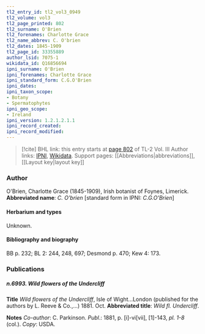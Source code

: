 ```yaml
---
tl2_entry_id: tl2_vol3_0949
tl2_volume: vol3
tl2_page_printed: 802
tl2_surname: O'Brien
tl2_forenames: Charlotte Grace
tl2_name_abbrev: C. O'brien
tl2_dates: 1845-1909
tl2_page_id: 33355889
author_lsid: 7075-1
wikidata_id: Q16856694
ipni_surname: O'Brien
ipni_forenames: Charlotte Grace
ipni_standard_form: C.G.O'Brien
ipni_dates: 
ipni_taxon_scope: 
- Botany
- Spermatophytes
ipni_geo_scope: 
- Ireland
ipni_version: 1.2.1.2.1.1
ipni_record_created: 
ipni_record_modified:
---
```


> [!cite] BHL link: this entry starts at [page 802](https://www.biodiversitylibrary.org/page/33355889) of TL-2 Vol. III
> Author links: [IPNI](https://www.ipni.org/a/7075-1), [Wikidata](https://www.wikidata.org/wiki/Q16856694). Support pages: [[Abbreviations|abbreviations]], [[Layout key|layout key]]

### Author

O'Brien, Charlotte Grace (1845-1909), Irish botanist of Foynes, Limerick. 
**Abbreviated name**: *C. O'brien* \[standard form in IPNI: *C.G.O'Brien*\]

#### Herbarium and types

Unknown.

#### Bibliography and biography

BB p. 232; BL 2: 244, 248, 697; Desmond p. 470; Kew 4: 173.

### Publications

##### n.6993. Wild flowers of the Undercliff

**Title**
*Wild flowers of the Undercliff*, Isle of Wight...London (published for the authors by L. Reeve & Co.,...) 1881. Oct.
**Abbreviated title**: *Wild fl. Undercliff*.

**Notes**
*Co-author*: C. Parkinson.
*Publ*.: 1881, p. \[i\]-vi\[vii\], \[1\]-143, *pl. 1-8* (col.). *Copy*: USDA.

